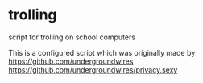 # trolling
script for trolling on school computers

This is a configured script which was originally made by https://github.com/undergroundwires
https://github.com/undergroundwires/privacy.sexy
